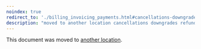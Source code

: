 ```yaml
---
noindex: true
redirect_to: './billing_invoicing_payments.html#cancellations-downgrades-and-refunds'
description: "moved to another location cancellations downgrades refunds"
---
```


This document was moved to [another location](./billing_invoicing_payments.html#cancellations-downgrades-and-refunds).

<!-- This redirect file can be deleted after <2021-04-12>. -->
<!-- Before deletion, see: https://docs.gitlab.com/ee/development/documentation/#move-or-rename-a-page -->
